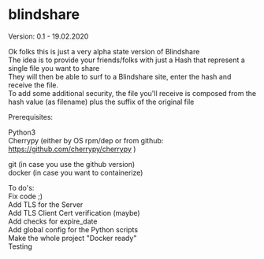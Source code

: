 # blindshare

Version: 0.1 - 19.02.2020

Ok folks this is just a very alpha state version of Blindshare  
The idea is to provide your friends/folks with just a Hash that represent a single file you want to share  
They will then be able to surf to a Blindshare site, enter the hash and receive the file.  
To add some additional security, the file you'll receive is composed from the hash value (as filename) plus the suffix of the original file  

Prerequisites:

Python3  
Cherrypy (either by OS rpm/dep or from github: https://github.com/cherrypy/cherrypy )

git (in case you use the github version)  
docker (in case you want to containerize)  

To do's:  
Fix code ;)  
Add TLS for the Server  
Add TLS Client Cert verification (maybe)  
Add checks for expire_date  
Add global config for the Python scripts  
Make the whole project "Docker ready"  
Testing  

